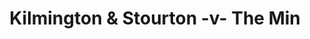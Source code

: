 ---
year: "2004"
serialNumber: "0296" 
game: "Kilmington & Stourton"
title: "Kilmington & Stourton -v- The Min"
gameLocation: "Stourhead"
gameDate: ""
result: ""
resultType: ""
type: "game"
---